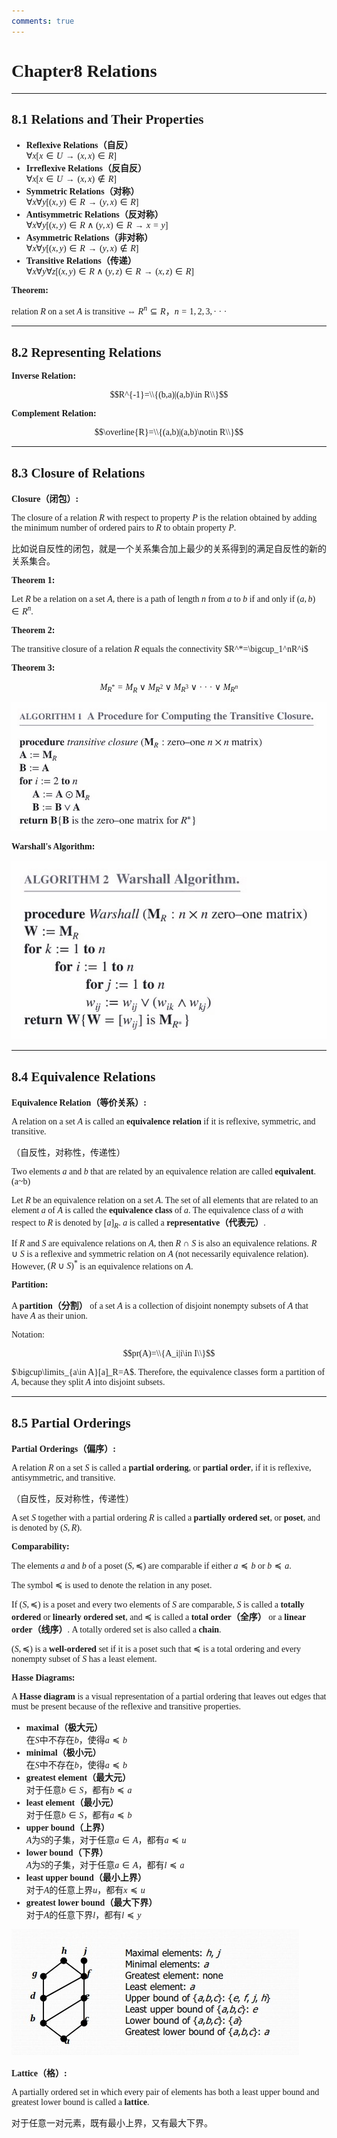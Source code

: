 ```yaml
---
comments: true
---
```


<span style="font-family: 'Times New Roman';">

# Chapter8 Relations

***

## 8.1 Relations and Their Properties

* **Reflexive Relations（自反）**  
$\forall x[x\in U\rightarrow(x,x)\in R]$
* **Irreflexive Relations（反自反）**  
$\forall x[x\in U\rightarrow(x,x)\notin R]$
* **Symmetric Relations（对称）**  
$\forall x\forall y[(x,y)\in R\rightarrow(y,x)\in R]$
* **Antisymmetric Relations（反对称）**  
$\forall x\forall y[(x,y)\in R\wedge(y,x)\in R\rightarrow x=y]$
* **Asymmetric Relations（非对称）**  
$\forall x\forall y[(x,y)\in R\rightarrow(y,x)\notin R]$
* **Transitive Relations（传递）**  
$\forall x\forall y\forall z[(x,y)\in R\wedge(y,z)\in R\rightarrow(x,z)\in R]$

**Theorem:**

relation $R$ on a set $A$ is transitive $\Longleftrightarrow$ $R^n\subseteq R$，$n=1,2,3,···$

***

## 8.2 Representing Relations

**Inverse Relation:**

$$R^{-1}=\\{(b,a)|(a,b)\in R\\}$$

**Complement Relation:**

$$\overline{R}=\\{(a,b)|(a,b)\notin R\\}$$

***

## 8.3 Closure of Relations

**Closure（闭包）:**

The closure of a relation $R$ with respect to property $P$ is the relation obtained by adding the minimum number of ordered pairs to $R$ to obtain property $P$.

比如说自反性的闭包，就是一个关系集合加上最少的关系得到的满足自反性的新的关系集合。

**Theorem 1:**

Let $R$ be a relation on a set $A$, there is a path of length $n$ from $a$ to $b$ if and only if $(a,b)\in R^n$.

**Theorem 2:**

The transitive closure of a relation $R$ equals the connectivity $R^*=\bigcup_1^nR^i$

**Theorem 3:**

$$M_{R^*}=M_R\vee M_{R^2}\vee M_{R^3}\vee···\vee M_{R^n}$$

![alt text](image/9.4.2.jpg)

**Warshall's Algorithm:**

![alt text](image/9.4.1.jpg)

***

## 8.4 Equivalence Relations

**Equivalence Relation（等价关系）:**

A relation on a set $A$ is called an **equivalence relation** if it is reflexive, symmetric, and transitive. 

（自反性，对称性，传递性）

Two elements $a$ and $b$ that are related by an equivalence relation are called **equivalent**. (a~b) 

Let $R$ be an equivalence relation on a set $A$. The set of all elements that are related to an element $a$ of $A$ is called the  **equivalence class** of $a$. The equivalence class of $a$ with respect to $R$ is denoted by $[a]_R$. $a$ is called a **representative（代表元）**.

If $R$ and $S$ are equivalence relations on $A$, then $R\cap S$ is also an equivalence relations. $R\cup S$ is a reflexive and symmetric relation on $A$ (not necessarily equivalence relation). However, $(R\cup S)^*$ is an equivalence relations on $A$.

**Partition:**

A **partition（分割）** of a set $A$ is a collection of disjoint nonempty subsets of $A$ that have $A$ as their union.

Notation: 

$$pr(A)=\\{A_i|i\in I\\}$$

$\bigcup\limits_{a\in A}[a]_R=A$. Therefore, the equivalence classes form a partition of $A$, because they split $A$ into disjoint subsets. 

***

## 8.5 Partial Orderings

**Partial Orderings（偏序）:**

A relation $R$ on a set $S$ is called a **partial ordering**, or **partial order**, if it is reflexive, antisymmetric, and transitive.

（自反性，反对称性，传递性）

A set $S$ together with a partial ordering $R$ is called a **partially ordered set**, or **poset**, and is denoted by $(S,R)$.

**Comparability:**

The elements $a$ and $b$ of a poset $(S,\preceq)$ are comparable if either $a\preceq b$ or $b\preceq a$.

The symbol $\preceq$ is used to denote the relation in any poset.

If $(S,\preceq)$ is a poset and every two elements of $S$ are comparable, $S$ is called a **totally ordered** or **linearly ordered set**, and $\preceq$ is called a **total order（全序）** or a **linear order（线序）**.  A totally ordered set is also called a **chain**.

$(S,\preceq)$ is a **well-ordered** set if it is a poset such that $\preceq$ is a total ordering and every nonempty subset of $S$ has a least element.

**Hasse Diagrams:**

A **Hasse diagram** is a visual representation of a partial ordering that leaves out edges that must be present because of the reflexive and transitive properties.

* **maximal（极大元）**  
  在$S$中不存在$b$，使得$a\preceq b$
* **minimal（极小元）**  
  在$S$中不存在$b$，使得$a\preceq b$
* **greatest element（最大元）**  
  对于任意$b\in S$，都有$b\preceq a$
* **least element（最小元）**  
  对于任意$b\in S$，都有$a\preceq b$
* **upper bound（上界）**  
  $A$为$S$的子集，对于任意$a\in A$，都有$a\preceq u$
* **lower bound（下界）**  
  $A$为$S$的子集，对于任意$a\in A$，都有$l\preceq a$
* **least upper bound（最小上界）**  
  对于$A$的任意上界$u$，都有$x\preceq u$
* **greatest lower bound（最大下界）**  
  对于$A$的任意下界$l$，都有$l\preceq y$

![alt text](image/9.6.1.jpg)

**Lattice（格）:**

A partially ordered set in which every pair of elements has both a least upper bound and greatest lower bound is called a **lattice**.

对于任意一对元素，既有最小上界，又有最大下界。